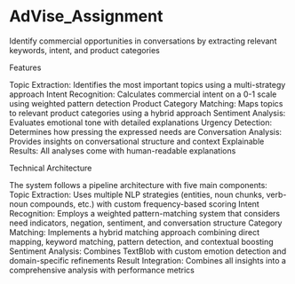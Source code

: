 # AdVise_Assignment
Identify commercial opportunities in conversations by extracting relevant keywords, intent, and product categories



Features


Topic Extraction: Identifies the most important topics using a multi-strategy approach
Intent Recognition: Calculates commercial intent on a 0-1 scale using weighted pattern detection
Product Category Matching: Maps topics to relevant product categories using a hybrid approach
Sentiment Analysis: Evaluates emotional tone with detailed explanations
Urgency Detection: Determines how pressing the expressed needs are
Conversation Analysis: Provides insights on conversational structure and context
Explainable Results: All analyses come with human-readable explanations



Technical Architecture


The system follows a pipeline architecture with five main components:
Topic Extraction: Uses multiple NLP strategies (entities, noun chunks, verb-noun compounds, etc.) with custom frequency-based scoring
Intent Recognition: Employs a weighted pattern-matching system that considers need indicators, negation, sentiment, and conversation structure
Category Matching: Implements a hybrid matching approach combining direct mapping, keyword matching, pattern detection, and contextual boosting
Sentiment Analysis: Combines TextBlob with custom emotion detection and domain-specific refinements
Result Integration: Combines all insights into a comprehensive analysis with performance metrics
